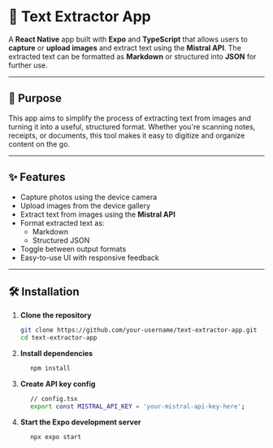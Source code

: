 # 📸 Text Extractor App

A **React Native** app built with **Expo** and **TypeScript** that allows users to **capture** or **upload images** and extract text using the **Mistral API**. The extracted text can be formatted as **Markdown** or structured into **JSON** for further use.

---

## 🚀 Purpose

This app aims to simplify the process of extracting text from images and turning it into a useful, structured format. Whether you're scanning notes, receipts, or documents, this tool makes it easy to digitize and organize content on the go.

---

## ✨ Features

- Capture photos using the device camera
- Upload images from the device gallery
- Extract text from images using the **Mistral API**
- Format extracted text as:
  - Markdown
  - Structured JSON
- Toggle between output formats
- Easy-to-use UI with responsive feedback

---

## 🛠️ Installation

1. **Clone the repository**

   ```bash
   git clone https://github.com/your-username/text-extractor-app.git
   cd text-extractor-app

2. **Install dependencies**
  ```bash
        npm install
  ```

3. **Create API key config**
  ```bash
        // config.tsx
        export const MISTRAL_API_KEY = 'your-mistral-api-key-here';
  ```

4. **Start the Expo development server**
  ```bash
        npx expo start

